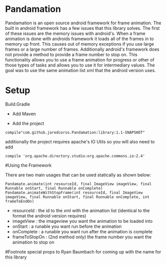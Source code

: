 # Pandamation

Pandamation is an open source android framework for frame animation.  The built in android framework has a few issues that
this library solves.  The first of these issues are the memory issues with android's.  When a frame animation is done with
androids framework it loads all of the frames in to memory up front.  This causes out of memory exceptions if you use large
frames or a large number of frames.  Additionally android's framework does not provide a method to provide a frame number
to stop on.  This functionality allows you to use a frame animation for progress or other of those types of tasks and 
allows you to use it for intermediary values.  The goal was to use the same animation list xml that the android version uses.


# Setup

Build.Gradle

- Add Maven

- Add the project
```
compile"com.github.jaredcorso.Pandamation:library:1.1-SNAPSHOT"
```

additionally the project requires apache's IO Utils so you will also need to add
```
compile 'org.apache.directory.studio:org.apache.commons.io:2.4'
```


#Using the Framework

There are two main usages that can be used statically as shown below:

```
Pandamate.animate(int resourceId, final ImageView imageView, final Runnable onStart, final Runnable onComplete)
Pandamate.animateWithStopFrame(int resourceId, final ImageView imageView, final Runnable onStart, final Runnable onComplete, int frameToEndOn)
```

- resourceId : the id to the xml with the animation list (identical to the format the android version requires)
- imageView : the imageview you want the animation to be loaded into
- onStart : a runable you want run before the animation
- onComplete : a runable you want run after the animation is complete
- frameToStopOn : (2nd method only) the frame number you want the animation to stop on

#Footnote
special props to Ryan Baumbach for coming up with the name for this library
